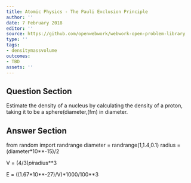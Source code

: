 ```yaml
---
title: Atomic Physics - The Pauli Exclusion Principle
author: ''
date: 7 February 2018
editor: ''
source: https://github.com/openwebwork/webwork-open-problem-library
type: ''
tags:
- densitymassvolume
outcomes:
- TBD
assets: ''
---
```


## Question Section 

Estimate the density of a nucleus by calculating the density of a proton, taking it to be a sphere(diameter,(fm) in diameter.



## Answer Section

from random import randrange
diameter = randrange(1,1.4,0.1)
radius = (diameter*10**-15)/2

V = (4/3)*pi*radius**3

E = ((1.67*10**-27)/V)*1000/100**3